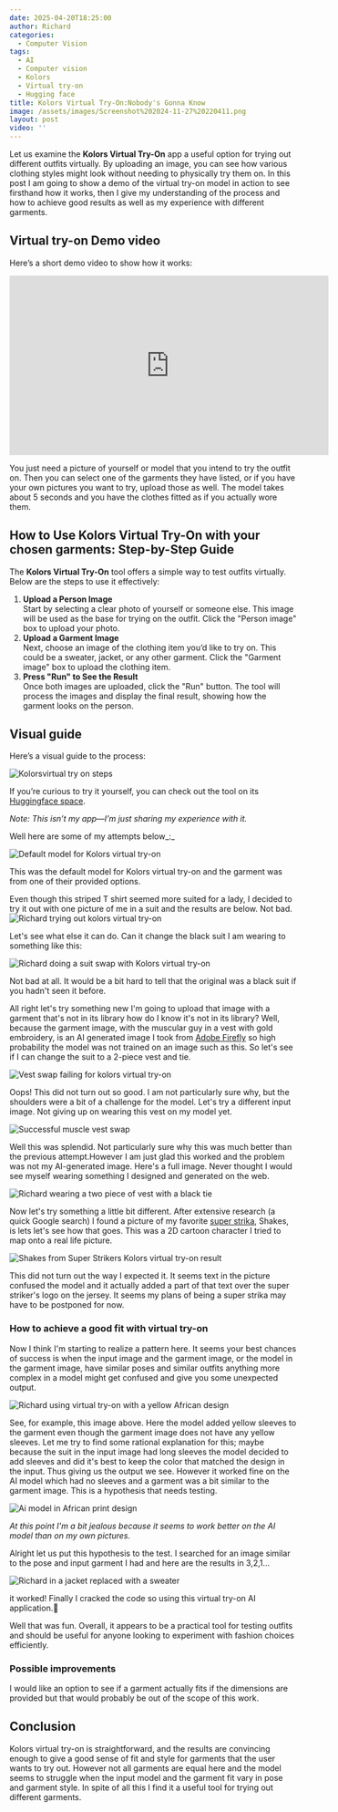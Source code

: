 ```yaml
---
date: 2025-04-20T18:25:00
author: Richard
categories:
  - Computer Vision
tags:
  - AI
  - Computer vision
  - Kolors
  - Virtual try-on
  - Hugging face
title: Kolors Virtual Try-On:Nobody's Gonna Know
image: /assets/images/Screenshot%202024-11-27%20220411.png
layout: post
video: ''
---
```

Let us examine the **Kolors Virtual Try-On** app a useful option for trying out different outfits virtually. By uploading an image, you can see how various clothing styles might look without needing to physically try them on. In this post I am going to show a demo of the virtual try-on model in action to see firsthand how it works, then I give my understanding of the process and how to achieve good results as well as my experience with different garments. 

## Virtual try-on Demo video
Here’s a short demo video to show how it works:

<iframe width="560" height="315" src="https://www.youtube.com/embed/NE3VyGCqMLU" title="YouTube video player" frameborder="0" allow="accelerometer; autoplay; clipboard-write; encrypted-media; gyroscope; picture-in-picture; web-share" allowfullscreen></iframe>

You just need a picture of yourself or model that you intend to try the outfit on. Then you can select one of the garments they have listed, or if you have your own pictures you want to try, upload those as well. The model takes about 5 seconds and you have the clothes fitted as if you actually wore them.

## How to Use Kolors Virtual Try-On with your chosen garments: Step-by-Step Guide

The **Kolors Virtual Try-On** tool offers a simple way to test outfits virtually. Below are the steps to use it effectively:

1. **Upload a Person Image**  
   Start by selecting a clear photo of yourself or someone else. This image will be used as the base for trying on the outfit. Click the "Person image" box to upload your photo.
2. **Upload a Garment Image**  
   Next, choose an image of the clothing item you’d like to try on. This could be a sweater, jacket, or any other garment. Click the "Garment image" box to upload the clothing item.
3. **Press "Run" to See the Result**  
   Once both images are uploaded, click the "Run" button. The tool will process the images and display the final result, showing how the garment looks on the person.

## Visual guide
Here’s a visual guide to the process:

![Kolorsvirtual try on steps](/assets/images/Screenshot%202024-11-27%20220411.png "Kolorsvirtual try on steps")

If you’re curious to try it yourself, you can check out the tool on its [Huggingface space](https://huggingface.co/spaces/Kwai-Kolors/Kolors-Virtual-Try-On). 

_Note: This isn’t my app—I’m just sharing my experience with it._

Well here are some of my attempts below_:_

![Default model for Kolors virtual try-on](/assets/images/kolors_default_model.png)

This was the default model for Kolors virtual try-on and the garment was from one of their provided options.

Even though this striped T shirt seemed more suited for a lady, I decided to try it out with one picture of me in a suit and the results are below. Not bad.![Richard trying out kolors virtual try-on](/assets/images/kolors_default_garment_rd.png "Richard trying out kolors virtual try-on")

Let's see what else it can do. Can it change the black suit I am wearing to something like this:

![Richard doing a suit swap with Kolors virtual try-on](/assets/images/kolors_default_suit_swap.png "Richard doing a suit swap with Kolors virtual try-on")

Not bad at all. It would be a bit hard to tell that the original was a black suit if you hadn't seen it before.

All right let's try something new I'm going to upload that image with a garment that's not in its library how do I know it's not in its library? Well, because the garment image, with the muscular guy in a vest with gold embroidery, is an AI generated image I took from [Adobe Firefly](https://www.adobe.com/products/firefly.html) so high probability the model was not trained on an image such as this. So let's see if I can change the suit to a 2-piece vest and tie.

![Vest swap failing for kolors virtual try-on](/assets/images/kolors_muscle_vest_swap_fail.png "Vest swap failing for kolors virtual try-on")

Oops! This did not turn out so good. I am not particularly sure why, but the shoulders were a bit of a challenge for the model. Let's try a different input image. Not giving up on wearing this vest on my model yet.

![Successful muscle vest swap](/assets/images/kolors_muscle_vest_swap_success2.png "Successful muscle vest swap")

Well this was splendid. Not particularly sure why this was much better than the previous attempt.However I am just glad this worked and the problem was not my AI-generated image. Here's a full image. Never thought I would see myself wearing something I designed and generated on the web.

![Richard wearing a two piece of vest with a black tie](/assets/images/kolors_muscle_vest_swap_final.png "Richard wearing a two piece of vest with a black tie")

Now let's try something a little bit different. After extensive research (a quick Google search) I found a picture of my favorite [super strika](https://www.youtube.com/user/TheSupaStrikas), Shakes, is lets let's see how that goes. This was a 2D cartoon character I tried to map onto a real life picture.

![Shakes from Super Strikers Kolors virtual try-on result](/assets/images/kolors_super_strikas.png "Shakes from Super Strikers Kolors virtual try-on result")

This did not turn out the way I expected it. It seems text in the picture confused the model and it actually added a part of that text over the super striker's logo on the jersey. It seems my plans of being a super strika may have to be postponed for now.

### How to achieve a good fit with virtual try-on
Now I think I'm starting to realize a pattern here. It seems your best chances of success is when the input image and the garment image, or the model in the garment image, have similar poses and similar outfits anything more complex in a model might get confused and give you some unexpected output.

![Richard using virtual try-on with a yellow African design](/assets/images/kolors_yellow_africa.png "Richard using virtual try-on with a yellow African design")

See, for example, this image above. Here the model added yellow sleeves to the garment even though the garment image does not have any yellow sleeves. 
Let me try to find some rational explanation for this; maybe because the suit in the input image had long sleeves the model decided to add sleeves and did it's best to keep the color that matched the design in the input. Thus giving us the output we see. However it worked fine on the AI model which had no sleeves and a garment was a bit similar to the garment image. This is a hypothesis that needs testing.

![Ai model in African print design](/assets/images/kolors_yellow_africa_model.png "Ai model in African print design")

_&#32;At this point I'm a bit jealous because it seems to work better on the AI model than on my own pictures._

Alright let us put this hypothesis to the test. I searched for an image similar to the pose and input garment I had and here are the results in 3,2,1...

![Richard in a jacket replaced with a sweater](/assets/images/kolors_sweater_model.png "Richard in a jacket replaced with a sweater")

it worked! Finally I cracked the code so using this virtual try-on AI application.🥳

Well that was fun. Overall, it appears to be a practical tool for testing outfits and should be useful for anyone looking to experiment with fashion choices efficiently.

### Possible improvements
I would like an option to see if a garment actually fits if the dimensions are provided but that would probably be out of the scope of this work.


## Conclusion

 Kolors virtual try-on is straightforward, and the results are convincing enough to give a good sense of fit and style for garments that the user wants to try out. However not all garments are equal here and the model seems to struggle when the input model and the garment fit vary in pose and garment style. In spite of all this I find it a useful tool for trying out different garments.
